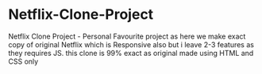 # Netflix-Clone-Project
Netflix Clone Project - Personal Favourite project as here we make exact copy of original Netflix  which is Responsive also but i leave 2-3 features as they requires JS. this clone is 99% exact as original made using HTML and CSS only  
